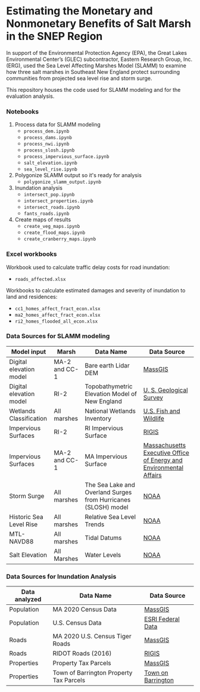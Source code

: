 # Estimating the Monetary and Nonmonetary Benefits of Salt Marsh in the SNEP Region

In support of the Environmental Protection Agency (EPA), the Great Lakes Environmental Center’s (GLEC) subcontractor, Eastern Research Group, Inc. (ERG), used the Sea Level Affecting Marshes Model (SLAMM) to examine how three salt marshes in Southeast New England protect surrounding communities from projected sea level rise and storm surge. 

This repository houses the code used for SLAMM modeling and for the evaluation analysis.

### Notebooks
1. Process data for SLAMM modeling
    - `process_dem.ipynb`
    - `process_dams.ipynb`
    - `process_nwi.ipynb`
    - `process_slosh.ipynb`
    - `process_impervious_surface.ipynb`
    - `salt_elevation.ipynb`
    - `sea_level_rise.ipynb`
2. Polygonize SLAMM output so it's ready for analysis
    - `polygonize_slamm_output.ipynb`
3. Inundation analysis
    - `intersect_pop.ipynb`
    - `intersect_properties.ipynb`
    - `intersect_roads.ipynb`
    - `fants_roads.ipynb`
4. Create maps of results
    - `create_veg_maps.ipynb`
    - `create_flood_maps.ipynb`
    - `create_cranberry_maps.ipynb`

### Excel workbooks
Workbook used to calculate traffic delay costs for road inundation:
- `roads_affected.xlsx`

Workbooks to calculate estimated damages and severity of inundation to land and residences:
- `cc1_homes_affect_fract_econ.xlsx`
- `ma2_homes_affect_fract_econ.xlsx`
- `ri2_homes_flooded_all_econ.xlsx`

### Data Sources for SLAMM modeling
| Model input | Marsh |  Data Name | Data Source | 
| ------------- | ------------- | ------------- | ------------- | 
| Digital elevation model | MA-2 and CC-1 | Bare earth Lidar DEM | [MassGIS](https://www.mass.gov/info-details/massgis-data-lidar-dem-and-shaded-relief) |
| Digital elevation model | RI-2 | Topobathymetric Elevation Model of New England | [U. S. Geological Survey](https://www.usgs.gov/special-topics/coastal-national-elevation-database-applications-project/science/hurricane-sandy-0) |
| Wetlands Classification | All marshes | National Wetlands Inventory | [U.S. Fish and Wildlife](https://www.fws.gov/program/national-wetlands-inventory/data-download) |
| Impervious Surfaces | RI-2| RI Impervious Surface | [RIGIS](https://www.rigis.org/maps/ce2cb6f8f7b045fe800cdd4e281dfb64/explore) |
| Impervious Surfaces | MA-2 and CC-1 | MA Impervious Surface | [Massachusetts Executive Office of Energy and Environmental Affairs](https://hub.arcgis.com/maps/1b2efe6d7b144fcf82376692d3de304b/explore) |
| Storm Surge  | All marshes | The Sea Lake and Overland Surges from Hurricanes (SLOSH) model | [NOAA](https://www.nhc.noaa.gov/nationalsurge/) |
| Historic Sea Level Rise | All marshes | Relative Sea Level Trends | [NOAA](https://tidesandcurrents.noaa.gov/sltrends/) |
| MTL-NAVD88 | All marshes | Tidal Datums | [NOAA](https://tidesandcurrents.noaa.gov/stations.html?type=Datums) |
| Salt Elevation | All Marshes | Water Levels | [NOAA](https://tidesandcurrents.noaa.gov/stations.html?type=Water+Levels) |

### Data Sources for Inundation Analysis

| Data analyzed | Data Name | Data Source | 
| -------------| ------------- | ------------- | 
| Population | MA 2020 Census Data | [MassGIS](https://www.mass.gov/info-details/massgis-data-2020-us-census) | 
| Population | U.S. Census Data | [ESRI Federal Data](https://hub.arcgis.com/datasets/d795eaa6ee7a40bdb2efeb2d001bf823_0/about)| 
| Roads | MA 2020 U.S. Census Tiger Roads | [MassGIS](https://www.mass.gov/info-details/massgis-data-2020-us-census-tiger-roads) | 
| Roads | RIDOT Roads (2016) | [RIGIS](https://www.rigis.org/datasets/edc::ridot-roads-2016/about) |
| Properties | Property Tax Parcels | [MassGIS](https://www.mass.gov/info-details/massgis-data-property-tax-parcels) | 
| Properties | Town of Barrington Property Tax Parcels | [Town on Barrington](https://next.axisgis.com/BarringtonRI/) | 